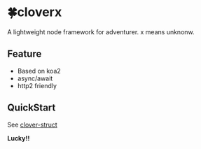 # 🍀cloverx
A lightweight node framework for adventurer.
x means unknonw.

## Feature
* Based on koa2
* async/await
* http2 friendly

## QuickStart
See [clover-struct](git@git.souche.com:liujianan/clover-struct.git)

**Lucky!!**
